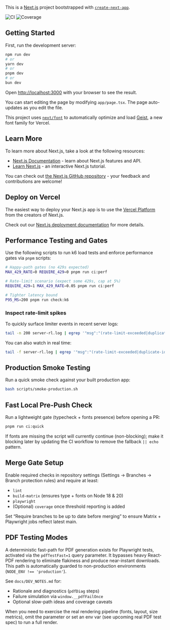 This is a [Next.js](https://nextjs.org) project bootstrapped with [`create-next-app`](https://nextjs.org/docs/app/api-reference/cli/create-next-app).

![CI](https://img.shields.io/badge/ci-matrix--node-blue?logo=githubactions)
![Coverage](https://img.shields.io/badge/coverage-pending-lightgrey)

## Getting Started

First, run the development server:

```bash
npm run dev
# or
yarn dev
# or
pnpm dev
# or
bun dev
```

Open [http://localhost:3000](http://localhost:3000) with your browser to see the result.

You can start editing the page by modifying `app/page.tsx`. The page auto-updates as you edit the file.

This project uses [`next/font`](https://nextjs.org/docs/app/building-your-application/optimizing/fonts) to automatically optimize and load [Geist](https://vercel.com/font), a new font family for Vercel.

## Learn More

To learn more about Next.js, take a look at the following resources:

- [Next.js Documentation](https://nextjs.org/docs) - learn about Next.js features and API.
- [Learn Next.js](https://nextjs.org/learn) - an interactive Next.js tutorial.

You can check out [the Next.js GitHub repository](https://github.com/vercel/next.js) - your feedback and contributions are welcome!

## Deploy on Vercel

The easiest way to deploy your Next.js app is to use the [Vercel Platform](https://vercel.com/new?utm_medium=default-template&filter=next.js&utm_source=create-next-app&utm_campaign=create-next-app-readme) from the creators of Next.js.

Check out our [Next.js deployment documentation](https://nextjs.org/docs/app/building-your-application/deploying) for more details.

## Performance Testing and Gates

Use the following scripts to run k6 load tests and enforce performance gates via `pnpm` scripts:

```bash
# Happy-path gates (no 429s expected)
MAX_429_RATE=0 REQUIRE_429=0 pnpm run ci:perf

# Rate-limit scenario (expect some 429s, cap at 5%)
REQUIRE_429=1 MAX_429_RATE=0.05 pnpm run ci:perf

# Tighter latency bound
P95_MS=200 pnpm run check:k6
```

### Inspect rate-limit spikes

To quickly surface limiter events in recent server logs:

```bash
tail -n 200 server-rl.log | egrep '"msg":"(rate-limit-exceeded|duplicate-idea-block)"' || true
```

You can also watch in real time:

```bash
tail -f server-rl.log | egrep '"msg":"(rate-limit-exceeded|duplicate-idea-block)"'
```


## Production Smoke Testing

Run a quick smoke check against your built production app:

```bash
bash scripts/smoke-production.sh
```

## Fast Local Pre-Push Check

Run a lightweight gate (typecheck + fonts presence) before opening a PR:

```bash
pnpm run ci:quick
```

If fonts are missing the script will currently continue (non-blocking); make it blocking later by updating the CI workflow to remove the fallback `|| echo` pattern.

## Merge Gate Setup

Enable required checks in repository settings (Settings → Branches → Branch protection rules) and require at least:

- `lint`
- `build-matrix` (ensures type + fonts on Node 18 & 20)
- `playwright`
- (Optional) `coverage` once threshold reporting is added

Set “Require branches to be up to date before merging” to ensure Matrix + Playwright jobs reflect latest main.

## PDF Testing Modes

A deterministic fast-path for PDF generation exists for Playwright tests, activated via the `pdfTestFast=1` query parameter. It bypasses heavy React-PDF rendering to eliminate flakiness and produce near-instant downloads. This path is automatically guarded to non-production environments (`NODE_ENV !== 'production'`).

See `docs/DEV_NOTES.md` for:

- Rationale and diagnostics (`pdfDiag` steps)
- Failure simulation via `window.__pdfFailOnce`
- Optional slow-path ideas and coverage caveats

When you need to exercise the real rendering pipeline (fonts, layout, size metrics), omit the parameter or set an env var (see upcoming real PDF test spec) to run a full render.
